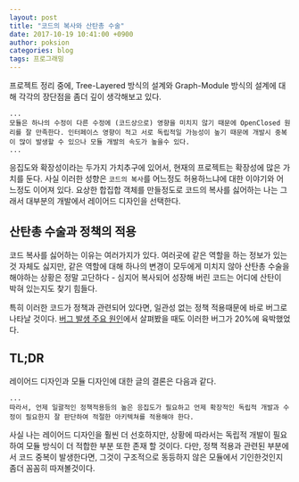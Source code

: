 ```yaml
---
layout: post
title: "코드의 복사와 산탄총 수술"
date: 2017-10-19 10:41:00 +0900
author: poksion
categories: blog
tags: 프로그래밍
---
```


프로젝트 정리 중에, Tree-Layered 방식의 설계와 Graph-Module 방식의 설계에 대해 각각의 장단점을 좀더 깊이 생각해보고 있다.

```
...
모듈은 하나의 수정이 다른 수정에 (코드상으로) 영향을 미치지 않기 때문에 OpenClosed 원리를 잘 만족한다. 인터페이스 영향이 적고 서로 독립적일 가능성이 높기 때문에 개발시 중복이 많이 발생할 수 있으나 모듈 개발의 속도가 높을수 있다.
...
```

응집도와 확장성이라는 두가지 가치추구에 있어서, 현재의 프로젝트는 확장성에 많은 가치를 둔다. 사실 이러한 성향은 ``코드의 복사``를 어느정도 허용하느냐에 대한 이야기와 어느정도 이어져 있다. 요상한 합집합 객체를 만들정도로 코드의 복사를 싫어하는 나는 그래서 대부분의 개발에서 레이어드 디자인을 선택한다.

## 산탄총 수술과 정책의 적용

코드 복사를 싫어하는 이유는 여러가지가 있다. 여러곳에 같은 역할을 하는 정보가 있는것 자체도 싫지만, 같은 역할에 대해 하나의 변경이 모두에게 미치지 않아 산탄총 수술을 해야하는 상황은 정말 고단하다 - 심지어 복사되어 성장해 버린 코드는 어디에 산탄이 박혀 있는지도 찾기 힘들다.

특히 이러한 코드가 정책과 관련되어 있다면, 일관성 없는 정책 적용때문에 바로 버그로 나타날 것이다. [버그 발생 주요 원인](/blog/2016/12/30/버그-발생-주요-원인.html)에서 살펴봤을 때도 이러한 버그가 20%에 육박했었다.

## TL;DR

레이어드 디자인과 모듈 디자인에 대한 글의 결론은 다음과 같다.

```
...
따라서, 언제 일괄적인 정책적용등의 높은 응집도가 필요하고 언제 확장적인 독립적 개발과 수정이 필요한지 잘 판단하여 적절한 아키텍쳐를 적용해야 한다.
```

사실 나는 레이어드 디자인을 훨씬 더 선호하지만, 상황에 따라서는 독립적 개발이 필요하여 모듈 방식이 더 적합한 부분 또한 존재 할 것이다. 다만, 정책 적용과 관련된 부분에서 코드 중복이 발생한다면, 그것이 구조적으로 동등하지 않은 모듈에서 기인한것인지 좀더 꼼꼼히 따져볼것이다.

